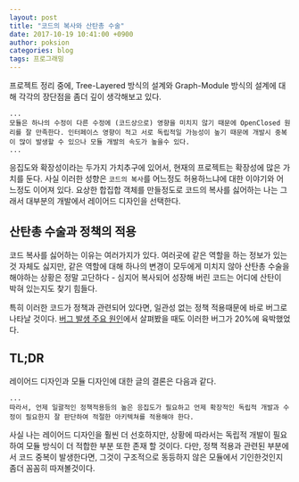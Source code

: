 ```yaml
---
layout: post
title: "코드의 복사와 산탄총 수술"
date: 2017-10-19 10:41:00 +0900
author: poksion
categories: blog
tags: 프로그래밍
---
```


프로젝트 정리 중에, Tree-Layered 방식의 설계와 Graph-Module 방식의 설계에 대해 각각의 장단점을 좀더 깊이 생각해보고 있다.

```
...
모듈은 하나의 수정이 다른 수정에 (코드상으로) 영향을 미치지 않기 때문에 OpenClosed 원리를 잘 만족한다. 인터페이스 영향이 적고 서로 독립적일 가능성이 높기 때문에 개발시 중복이 많이 발생할 수 있으나 모듈 개발의 속도가 높을수 있다.
...
```

응집도와 확장성이라는 두가지 가치추구에 있어서, 현재의 프로젝트는 확장성에 많은 가치를 둔다. 사실 이러한 성향은 ``코드의 복사``를 어느정도 허용하느냐에 대한 이야기와 어느정도 이어져 있다. 요상한 합집합 객체를 만들정도로 코드의 복사를 싫어하는 나는 그래서 대부분의 개발에서 레이어드 디자인을 선택한다.

## 산탄총 수술과 정책의 적용

코드 복사를 싫어하는 이유는 여러가지가 있다. 여러곳에 같은 역할을 하는 정보가 있는것 자체도 싫지만, 같은 역할에 대해 하나의 변경이 모두에게 미치지 않아 산탄총 수술을 해야하는 상황은 정말 고단하다 - 심지어 복사되어 성장해 버린 코드는 어디에 산탄이 박혀 있는지도 찾기 힘들다.

특히 이러한 코드가 정책과 관련되어 있다면, 일관성 없는 정책 적용때문에 바로 버그로 나타날 것이다. [버그 발생 주요 원인](/blog/2016/12/30/버그-발생-주요-원인.html)에서 살펴봤을 때도 이러한 버그가 20%에 육박했었다.

## TL;DR

레이어드 디자인과 모듈 디자인에 대한 글의 결론은 다음과 같다.

```
...
따라서, 언제 일괄적인 정책적용등의 높은 응집도가 필요하고 언제 확장적인 독립적 개발과 수정이 필요한지 잘 판단하여 적절한 아키텍쳐를 적용해야 한다.
```

사실 나는 레이어드 디자인을 훨씬 더 선호하지만, 상황에 따라서는 독립적 개발이 필요하여 모듈 방식이 더 적합한 부분 또한 존재 할 것이다. 다만, 정책 적용과 관련된 부분에서 코드 중복이 발생한다면, 그것이 구조적으로 동등하지 않은 모듈에서 기인한것인지 좀더 꼼꼼히 따져볼것이다.

